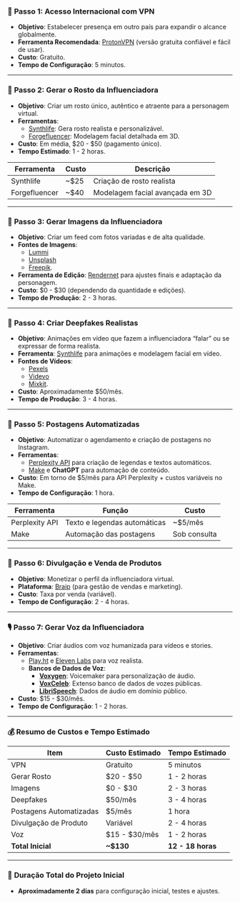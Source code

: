 ### 🎯 **Passo 1: Acesso Internacional com VPN**
   - **Objetivo**: Estabelecer presença em outro país para expandir o alcance globalmente.
   - **Ferramenta Recomendada**: [ProtonVPN](https://protonvpn.com/) (versão gratuita confiável e fácil de usar).
   - **Custo**: Gratuito.
   - **Tempo de Configuração**: 5 minutos.

---

### 👩 **Passo 2: Gerar o Rosto da Influenciadora**
   - **Objetivo**: Criar um rosto único, autêntico e atraente para a personagem virtual.
   - **Ferramentas**:
     - [Synthlife](https://synthlife.co/): Gera rosto realista e personalizável.
     - [Forgefluencer](https://www.forgefluencer.com/): Modelagem facial detalhada em 3D.
   - **Custo**: Em média, $20 - $50 (pagamento único).
   - **Tempo Estimado**: 1 - 2 horas.

| Ferramenta         | Custo          | Descrição                        |
|--------------------|----------------|----------------------------------|
| Synthlife          | ~$25           | Criação de rosto realista        |
| Forgefluencer      | ~$40           | Modelagem facial avançada em 3D  |

---

### 📸 **Passo 3: Gerar Imagens da Influenciadora**
   - **Objetivo**: Criar um feed com fotos variadas e de alta qualidade.
   - **Fontes de Imagens**: 
     - [Lummi](https://www.lummi.ai/)
     - [Unsplash](https://unsplash.com/) 
     - [Freepik](https://www.freepik.com/).
   - **Ferramenta de Edição**: [Rendernet](https://rendernet.ai/) para ajustes finais e adaptação da personagem.
   - **Custo**: $0 - $30 (dependendo da quantidade e edições).
   - **Tempo de Produção**: 2 - 3 horas.

---

### 🎥 **Passo 4: Criar Deepfakes Realistas**
   - **Objetivo**: Animações em vídeo que fazem a influenciadora “falar” ou se expressar de forma realista.
   - **Ferramenta**: [Synthlife](https://synthlife.co/) para animações e modelagem facial em vídeo.
   - **Fontes de Vídeos**:
     - [Pexels](https://www.pexels.com/search/videos/woman/)
     - [Videvo](https://www.videvo.net/)
     - [Mixkit](https://mixkit.co/free-stock-video/).
   - **Custo**: Aproximadamente $50/mês.
   - **Tempo de Produção**: 3 - 4 horas.

---

### 🤳 **Passo 5: Postagens Automatizadas**
   - **Objetivo**: Automatizar o agendamento e criação de postagens no Instagram.
   - **Ferramentas**:
     - [Perplexity API](https://us2.make.com/organization/2248287/dashboard) para criação de legendas e textos automáticos.
     - [Make](https://us2.make.com/organization/2248287/dashboard) e **ChatGPT** para automação de conteúdo.
   - **Custo**: Em torno de $5/mês para API Perplexity + custos variáveis no Make.
   - **Tempo de Configuração**: 1 hora.

| Ferramenta            | Função                           | Custo           |
|-----------------------|----------------------------------|------------------|
| Perplexity API        | Texto e legendas automáticas     | ~$5/mês         |
| Make                  | Automação das postagens          | Sob consulta    |

---

### 💼 **Passo 6: Divulgação e Venda de Produtos**
   - **Objetivo**: Monetizar o perfil da influenciadora virtual.
   - **Plataforma**: [Braip](https://braip.com/) (para gestão de vendas e marketing).
   - **Custo**: Taxa por venda (variável).
   - **Tempo de Configuração**: 2 - 4 horas.

---

### 🎙️ **Passo 7: Gerar Voz da Influenciadora**
   - **Objetivo**: Criar áudios com voz humanizada para vídeos e stories.
   - **Ferramentas**:
     - [Play.ht](https://play.ht/) e [Eleven Labs](https://elevenlabs.io/) para voz realista.
     - **Bancos de Dados de Voz**:
       - **[Voxygen](https://voxygen.fr/)**: Voicemaker para personalização de áudio.
       - **[VoxCeleb](https://www.robots.ox.ac.uk/~vgg/data/voxceleb/)**: Extenso banco de dados de vozes públicas.
       - **[LibriSpeech](https://www.openslr.org/12/)**: Dados de áudio em domínio público.
   - **Custo**: $15 - $30/mês.
   - **Tempo de Configuração**: 1 - 2 horas.

---

### 💰 **Resumo de Custos e Tempo Estimado**
| Item                     | Custo Estimado  | Tempo Estimado       |
|--------------------------|-----------------|-----------------------|
| VPN                      | Gratuito        | 5 minutos            |
| Gerar Rosto              | $20 - $50       | 1 - 2 horas          |
| Imagens                  | $0 - $30        | 2 - 3 horas          |
| Deepfakes                | $50/mês         | 3 - 4 horas          |
| Postagens Automatizadas  | $5/mês          | 1 hora               |
| Divulgação de Produto    | Variável        | 2 - 4 horas          |
| Voz                      | $15 - $30/mês   | 1 - 2 horas          |
| **Total Inicial**        | **~$130**       | **12 - 18 horas**    |

---

### 📅 **Duração Total do Projeto Inicial**
- **Aproximadamente 2 dias** para configuração inicial, testes e ajustes. 